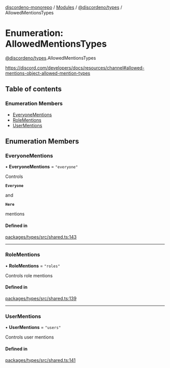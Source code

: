[discordeno-monorepo](../README.md) / [Modules](../modules.md) / [@discordeno/types](../modules/discordeno_types.md) / AllowedMentionsTypes

# Enumeration: AllowedMentionsTypes

[@discordeno/types](../modules/discordeno_types.md).AllowedMentionsTypes

https://discord.com/developers/docs/resources/channel#allowed-mentions-object-allowed-mention-types

## Table of contents

### Enumeration Members

- [EveryoneMentions](discordeno_types.AllowedMentionsTypes.md#everyonementions)
- [RoleMentions](discordeno_types.AllowedMentionsTypes.md#rolementions)
- [UserMentions](discordeno_types.AllowedMentionsTypes.md#usermentions)

## Enumeration Members

### EveryoneMentions

• **EveryoneMentions** = `"everyone"`

Controls

**`Everyone`**

and

**`Here`**

mentions

#### Defined in

[packages/types/src/shared.ts:143](https://github.com/deepsarda/discordeno/blob/c6dc30bb/packages/types/src/shared.ts#L143)

---

### RoleMentions

• **RoleMentions** = `"roles"`

Controls role mentions

#### Defined in

[packages/types/src/shared.ts:139](https://github.com/deepsarda/discordeno/blob/c6dc30bb/packages/types/src/shared.ts#L139)

---

### UserMentions

• **UserMentions** = `"users"`

Controls user mentions

#### Defined in

[packages/types/src/shared.ts:141](https://github.com/deepsarda/discordeno/blob/c6dc30bb/packages/types/src/shared.ts#L141)

